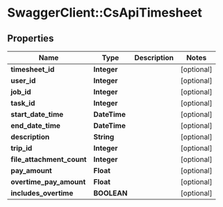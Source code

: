 # SwaggerClient::CsApiTimesheet

## Properties
Name | Type | Description | Notes
------------ | ------------- | ------------- | -------------
**timesheet_id** | **Integer** |  | [optional] 
**user_id** | **Integer** |  | [optional] 
**job_id** | **Integer** |  | [optional] 
**task_id** | **Integer** |  | [optional] 
**start_date_time** | **DateTime** |  | [optional] 
**end_date_time** | **DateTime** |  | [optional] 
**description** | **String** |  | [optional] 
**trip_id** | **Integer** |  | [optional] 
**file_attachment_count** | **Integer** |  | [optional] 
**pay_amount** | **Float** |  | [optional] 
**overtime_pay_amount** | **Float** |  | [optional] 
**includes_overtime** | **BOOLEAN** |  | [optional] 


